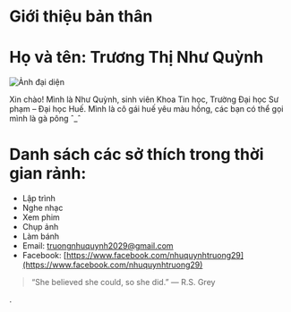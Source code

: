 # Giới thiệu bản thân
# Họ và tên: Trương Thị Như Quỳnh

![Ảnh đại diện](images/avatar.jpg)

Xin chào! Mình là Như Quỳnh, sinh viên Khoa Tin học, Trường Đại học Sư phạm – Đại học Huế. Mình là cô gái huế yêu màu hồng, các bạn có thể gọi mình là gà pông ˆ_ˆ
# Danh sách các sở thích trong thời gian rảnh:
- Lập trình
- Nghe nhạc
- Xem phim 
- Chụp ảnh
- Làm bánh
- Email: [truongnhuquynh2029@gmail.com](mailto:truongnhuquynh2029@gmail.com)
- Facebook: [https://www.facebook.com/nhuquynhtruong29](https://www.facebook.com/nhuquynhtruong29)
> “She believed she could, so she did.” — R.S. Grey

.
